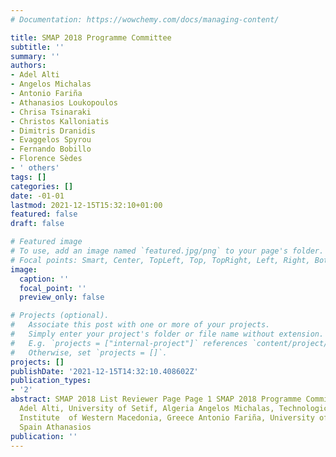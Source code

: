```yaml
---
# Documentation: https://wowchemy.com/docs/managing-content/

title: SMAP 2018 Programme Committee
subtitle: ''
summary: ''
authors:
- Adel Alti
- Angelos Michalas
- Antonio Fariña
- Athanasios Loukopoulos
- Chrisa Tsinaraki
- Christos Kalloniatis
- Dimitris Dranidis
- Evaggelos Spyrou
- Fernando Bobillo
- Florence Sèdes
- ' others'
tags: []
categories: []
date: -01-01
lastmod: 2021-12-15T15:32:10+01:00
featured: false
draft: false

# Featured image
# To use, add an image named `featured.jpg/png` to your page's folder.
# Focal points: Smart, Center, TopLeft, Top, TopRight, Left, Right, BottomLeft, Bottom, BottomRight.
image:
  caption: ''
  focal_point: ''
  preview_only: false

# Projects (optional).
#   Associate this post with one or more of your projects.
#   Simply enter your project's folder or file name without extension.
#   E.g. `projects = ["internal-project"]` references `content/project/deep-learning/index.md`.
#   Otherwise, set `projects = []`.
projects: []
publishDate: '2021-12-15T14:32:10.408602Z'
publication_types:
- '2'
abstract: SMAP 2018 List Reviewer Page Page 1 SMAP 2018 Programme Committee (in alphabetical  order)
  Adel Alti, University of Setif, Algeria Angelos Michalas, Technological Educational
  Institute  of Western Macedonia, Greece Antonio Fariña, University of A Coruña,
  Spain Athanasios
publication: ''
---
```

